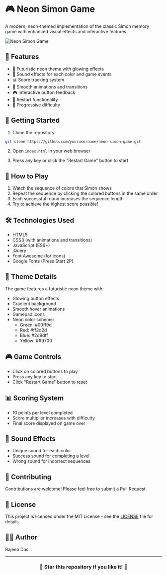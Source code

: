# 🎮 Neon Simon Game

A modern, neon-themed implementation of the classic Simon memory game with enhanced visual effects and interactive features.

![Neon Simon Game](https://img.shields.io/badge/Neon-Simon-00ff9d?style=for-the-badge&logo=game-controller&logoColor=white)

## 🌟 Features

- 🎨 Futuristic neon theme with glowing effects
- 🎵 Sound effects for each color and game events
- 📊 Score tracking system
- 🔄 Smooth animations and transitions
- 🎮 Interactive button feedback
- 🔄 Restart functionality
- 🎯 Progressive difficulty

## 🚀 Getting Started

1. Clone the repository:
```bash
git clone https://github.com/yourusername/neon-simon-game.git
```

2. Open `index.html` in your web browser

3. Press any key or click the "Restart Game" button to start

## 🎯 How to Play

1. Watch the sequence of colors that Simon shows
2. Repeat the sequence by clicking the colored buttons in the same order
3. Each successful round increases the sequence length
4. Try to achieve the highest score possible!

## 🛠️ Technologies Used

- HTML5
- CSS3 (with animations and transitions)
- JavaScript (ES6+)
- jQuery
- Font Awesome (for icons)
- Google Fonts (Press Start 2P)

## 🎨 Theme Details

The game features a futuristic neon theme with:
- Glowing button effects
- Gradient background
- Smooth hover animations
- Gamepad icons
- Neon color scheme:
  - Green: #00ff9d
  - Red: #ff2d2d
  - Blue: #2d9dff
  - Yellow: #ffd700

## 🎮 Game Controls

- Click on colored buttons to play
- Press any key to start
- Click "Restart Game" button to reset

## 📊 Scoring System

- 10 points per level completed
- Score multiplier increases with difficulty
- Final score displayed on game over

## 🎵 Sound Effects

- Unique sound for each color
- Success sound for completing a level
- Wrong sound for incorrect sequences

## 🤝 Contributing

Contributions are welcome! Please feel free to submit a Pull Request.

## 📝 License

This project is licensed under the MIT License - see the [LICENSE](LICENSE) file for details.

## 👨‍💻 Author

Rajeeb Das

---

<div align="center">
  <h3>🌟 Star this repository if you like it! 🌟</h3>
</div> 
